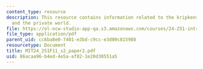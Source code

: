 ```yaml
---
content_type: resource
description: This resource contains information related to the kripkenstein paradox
  and the private world.
file: https://ol-ocw-studio-app-qa.s3.amazonaws.com/courses/24-251-introduction-to-philosophy-of-language-fall-2011/86acaa96b4ed4e5aaf821e20d30551a5_MIT24_251F11_s2_paper2.pdf
file_type: application/pdf
parent_uid: cc6ba8e0-7401-e3bd-c9cc-e3d00c815988
resourcetype: Document
title: MIT24_251F11_s2_paper2.pdf
uid: 86acaa96-b4ed-4e5a-af82-1e20d30551a5
---
```

